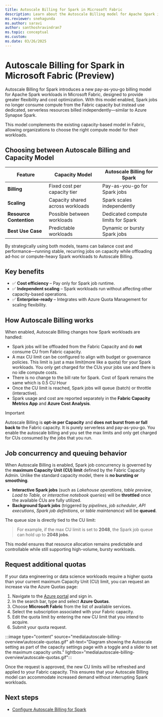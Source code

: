 ```yaml
---
title: Autoscale Billing for Spark in Microsoft Fabric
description: Learn about the Autoscale Billing model for Apache Spark in Microsoft Fabric and how it enables flexible, pay-as-you-go compute for Spark workloads.
ms.reviewer: snehagunda
ms.author: saravi
author: santhoshravindran7
ms.topic: conceptual
ms.custom:
ms.date: 03/26/2025
---
```


# Autoscale Billing for Spark in Microsoft Fabric (Preview)

Autoscale Billing for Spark introduces a new pay-as-you-go billing model for Apache Spark workloads in Microsoft Fabric, designed to provide greater flexibility and cost optimization. With this model enabled, Spark jobs no longer consume compute from the Fabric capacity but instead use dedicated, serverless resources billed independently—similar to Azure Synapse Spark.

This model complements the existing capacity-based model in Fabric, allowing organizations to choose the right compute model for their workloads.

## Choosing between Autoscale Billing and Capacity Model

| Feature               | Capacity Model                        | Autoscale Billing for Spark            |
|-----------------------|----------------------------------------|----------------------------------------|
| **Billing**           | Fixed cost per capacity tier           | Pay-as-you-go for Spark jobs           |
| **Scaling**           | Capacity shared across workloads       | Spark scales independently             |
| **Resource Contention** | Possible between workloads             | Dedicated compute limits for Spark              |
| **Best Use Case**     | Predictable workloads                  | Dynamic or bursty Spark jobs           |

By strategically using both models, teams can balance cost and performance—running stable, recurring jobs on capacity while offloading ad-hoc or compute-heavy Spark workloads to Autoscale Billing.

## Key benefits

- ✅ **Cost efficiency** – Pay only for Spark job runtime.
- ✅ **Independent scaling** – Spark workloads run without affecting other capacity-based operations.
- ✅ **Enterprise-ready** – Integrates with Azure Quota Management for scaling flexibility.

## How Autoscale Billing works

When enabled, Autoscale Billing changes how Spark workloads are handled:

- Spark jobs will be offloaded from the Fabric Capacity and do **not** consume CU from Fabric capacity.
- A max CU limit can be configured to align with budget or governance policies. This limit is just a max limit(more like a quota) for your Spark workloads. You only get charged for the CUs your jobs use and there is no idle compute costs.
- There is no change to the bill rate for Spark. Cost of Spark remains the same which is 0.5 CU Hour 
- Once the CU limit is reached, Spark jobs will queue (batch) or throttle (interactive).
- Spark usage and cost are reported separately in the **Fabric Capacity Metrics App** and **Azure Cost Analysis**.

> [!IMPORTANT]
> Autoscale Billing is **opt-in per Capacity** and **does not burst from or fall back to** the Fabric capacity. It is purely serverless and pay-as-you-go. You enable the autoscale billing and you set the max limits and only get charged for CUs consumed by the jobs that you run.

## Job concurrency and queuing behavior

When Autoscale Billing is enabled, Spark job concurrency is governed by the **maximum Capacity Unit (CU) limit** defined by the Fabric Capacity Admin. Unlike the standard capacity model, there is **no bursting or smoothing**.

- **Interactive Spark jobs** (such as *Lakehouse operations*, *table preview*, *Load to Table*, or *interactive notebook queries*) will be **throttled** once the available CUs are fully utilized.
- **Background Spark jobs** (triggered by *pipelines*, *job scheduler*, *API executions*, *Spark job definitions*, or *table maintenance*) will be **queued**.

The queue size is directly tied to the CU limit:

> For example, if the max CU limit is set to **2048**, the Spark job queue can hold up to **2048 jobs**.

This model ensures that resource allocation remains predictable and controllable while still supporting high-volume, bursty workloads.

## Request additional quotas

If your data engineering or data science workloads require a higher quota than your current maximum Capacity Unit (CU) limit, you can request an increase via the Azure Quotas page:

1. Navigate to the [Azure portal](https://portal.azure.com) and sign in.
2. In the search bar, type and select **Azure Quotas**.
3. Choose **Microsoft Fabric** from the list of available services.
4. Select the subscription associated with your Fabric capacity.
5. Edit the quota limit by entering the new CU limit that you intend to acquire.
6. Submit your quota request.

:::image type="content" source="media\autoscale-billing-overview\autoscale-quotas.gif" alt-text="Diagram showing the Autoscale setting as part of the capacity settings page with a toggle and a slider to set the maximum capacity units." lightbox="media\autoscale-billing-overview\autoscale-quotas.gif":::

Once the request is approved, the new CU limits will be refreshed and applied to your Fabric capacity. This ensures that your Autoscale Billing model can accommodate increased demand without interrupting Spark workloads.


## Next steps

- [Configure Autoscale Billing for Spark](configure-autoscale-billing.md)

